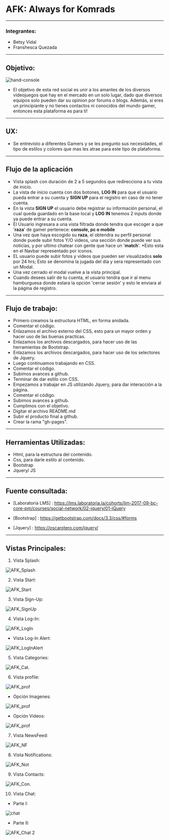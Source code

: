 # AFK: Always for Komrads
___  

### Integrantes:
- Betsy Vidal
- Franshesca Quezada

___  

## Objetivo:  

![hand-console](assets/images/hand-console.png)

- El objetivo de esta red social es unir a los amantes de los diversos videojuegos que hay en el mercado en un solo lugar, dado que diversos equipos solo pueden dar su opinion por forums o blogs. Además, si eres un principiante y no tienes contactos ni conocidos del mundo gamer, entonces esta plataforma es para tí!  

___

## UX: 

- Se entrevisto a diferentes Gamers y se les pregunto sus necesidades, el tipo de estilos y colores que mas les atrae para este tipo de plataforma.

___

## Flujo de la aplicación

- Vista splash con duración de 2 a 5 segundos que redirecciona a tu vista de inicio. 
- La vista de inicio cuenta con dos botones, __LOG IN__ para que el usuario pueda entrar a su cuenta y  __SIGN UP__ para el registro en caso de no tener cuenta.  
- En la vista __SIGN UP__ el usuario debe registrar su información personal, el cual queda guardado en la base local y __LOG IN__ tenemos 2 inputs donde ya puede entrar a su cuenta.
- El Usuario ingresara a una vista filtrada donde tendra que escoger a que '**raza**' de gamer pertenece: **console, pc o mobile**
- Una vez que haya escogido su **raza**, el obtendra su perfil personal donde puede subir fotos Y/O videos, una sección donde puede ver sus noticias, y por ultimo chatear con gente que hace un '__match__'. *Esto esta en el Navbar representado por iconos.
- EL usuario puede subir fotos y videos que pueden ser visualizados __solo__ por 24 hrs; Esto se denomina la jugada del día y sera representado con un Modal.
- Una vez cerrado el modal vuelve a la vista principal.
- Cuando desees salir de tu cuenta, el usuario tendra que ir al menu hamburguesa donde estara la opción 'cerrar sesión' y esto le enviara al la página de registro.

___

## Flujo de trabajo:

- Primero creamos la estructura HTML, en forma anidada.
- Comentar el código.
- Enlazamos el archivo externo del CSS, esto para un mayor orden y hacer uso de las buenas practicas.
- Enlazamos los archivos descargados, para hacer uso de las herramientas de Bootstrap.
- Enlazamos los archivos descargados, para hacer uso de los selectores de Jquery.
- Luego continuamos trabajando en CSS.
- Comentar el código.
- Subimos avances a github.
- Terminar de dar estilo con CSS.
- Empezamos a trabajar en JS utilizando Jquery, para dar interacción a la página.
- Comentar el código.
- Subimos avances a github.
- Cumplimos con el objetivo.
- Digitar el archivo README.md
- Subir el producto final a github.
- Crear la rama "gh-pages".

___

## Herramientas Utilizadas:

- Html, para la estructura del contenido.
- Css, para darle estilo al contenido.
- Bootstrap
- Jquery/ JS

___

## Fuente consultada:

- [Laboratoria LMS] : https://lms.laboratoria.la/cohorts/lim-2017-09-bc-core-pm/courses/social-network/02-jquery/01-jQuery

- [Bootstrap] : https://getbootstrap.com/docs/3.3/css/#forms


- [Jquery] : 
https://oscarotero.com/jquery/

___

## Vistas Principales: 

1. Vista Splash:

![AFK_Splash](../assets/readme/1.png)

2. Vista Start:

![AFK_Start](../assets/readme/2.png)

3. Vista Sign-Up:

![AFK_SignUp](../assets/readme/3.png)

4. Vista Log-In:

![AFK_LogIn](../assets/readme/4.png)

  - Vista Log-In Alert:

![AFK_LogInAlert](../assets/readme/4.1.png)

5. Vista Categories:

![AFK_Cat.](../assets/readme/5.png)

6. Vista profile:

![AFK_prof](../assets/readme/6.png)

  - Opción Imagenes:

![AFK_prof](../assets/readme/6-im.png)

  - Opción Videos:
  
![AFK_prof](../assets/readme/7-vid.png)

7. Vista NewsFeed:

![AFK_NF](../assets/readme/8-nf.png)

8. Vista Notifications:

![AFK_Not](../assets/readme/9-not.png)

9. Vista Contacts:

![AFK_Con.](./assets/images/readme/10-cont.png)

10. Vista Chat:

  - Parte I:

![chat](assets/images/readme/11.png)

  - Parte II:

![AFK_Chat 2](/assets/images/readme/11.1-chat.png)








